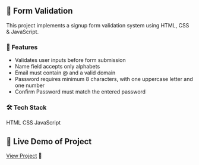 
## 🧾 Form Validation  
This project implements a signup form validation system using HTML, CSS & JavaScript.

### 📌 Features

- Validates user inputs before form submission
- Name field accepts only alphabets
- Email must contain @ and a valid domain
- Password requires minimum 8 characters, with one uppercase letter and one number
- Confirm Password must match the entered password

### 🛠️ Tech Stack

HTML
CSS
JavaScript

## 🔗 Live Demo of Project

[View Project](https://capable-torte-064a18.netlify.app/) 🚀  